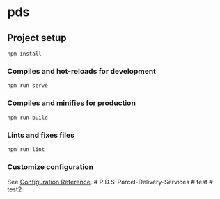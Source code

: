 # pds

## Project setup
```
npm install
```

### Compiles and hot-reloads for development
```
npm run serve
```

### Compiles and minifies for production
```
npm run build
```

### Lints and fixes files
```
npm run lint
```

### Customize configuration
See [Configuration Reference](https://cli.vuejs.org/config/).
#   P . D . S - P a r c e l - D e l i v e r y - S e r v i c e s  
 #   t e s t  
 #   t e s t 2  
 